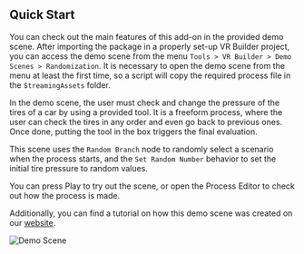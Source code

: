## Quick Start

You can check out the main features of this add-on in the provided demo scene. After importing the package in a properly set-up VR Builder project, you can access the demo scene from the menu `Tools > VR Builder > Demo Scenes > Randomization`. It is necessary to open the demo scene from the menu at least the first time, so a script will copy the required process file in the `StreamingAssets` folder.

In the demo scene, the user must check and change the pressure of the tires of a car by using a provided tool. It is a freeform process, where the user can check the tires in any order and even go back to previous ones. Once done, putting the tool in the box triggers the final evaluation.

This scene uses the `Random Branch` node to randomly select a scenario when the process starts, and the `Set Random Number` behavior to set the initial tire pressure to random values.

You can press Play to try out the scene, or open the Process Editor to check out how the process is made.

Additionally, you can find a tutorial on how this demo scene was created on our [website](https://www.mindport.co/vr-builder-tutorials/randomization-add-on).

![Demo Scene](images/demo-scene.png)